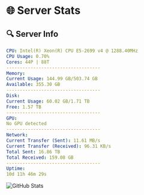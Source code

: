 # 🌐 Server Stats
## 🔍 Server Info
```yaml
CPU: Intel(R) Xeon(R) CPU E5-2699 v4 @ 1288.40MHz
CPU Usage: 0.70%
Cores: 44P | 88T
-----------------------------------
Memory:
Current Usage: 144.99 GB/503.74 GB
Available: 355.30 GB
-----------------------------------
Disk:
Current Usage: 60.02 GB/1.71 TB
Free: 1.57 TB
-----------------------------------
GPU:
No GPU detected
-----------------------------------
Network:
Current Transfer (Sent): 11.61 MB/s
Current Transfer (Received): 96.31 KB/s
Total Sent: 16.86 TB
Total Received: 159.08 GB
-----------------------------------
Uptime:
10d 11h 46m 29s
```
![GitHub Stats](https://img.shields.io/badge/Updated-2025-03-18_09:09:18-blue)